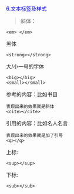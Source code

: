 <p style="color:blue;">6.文本标签及样式</p>

>斜体：
```
<em> </em>
```
黑体
```
<strong></strong>
```
大/小一号的字体
```
<big></big>
<small></small>
```
参考的内容：比如书目
```
表现出来的效果就是斜体
<cite></cite>
```
引用的内容：比如名人名言
```
表现出来的效果就是加了引号
<q></q>
```
上标:
```
<sup></sup>
```
下标:
```
<sub></sub>
```